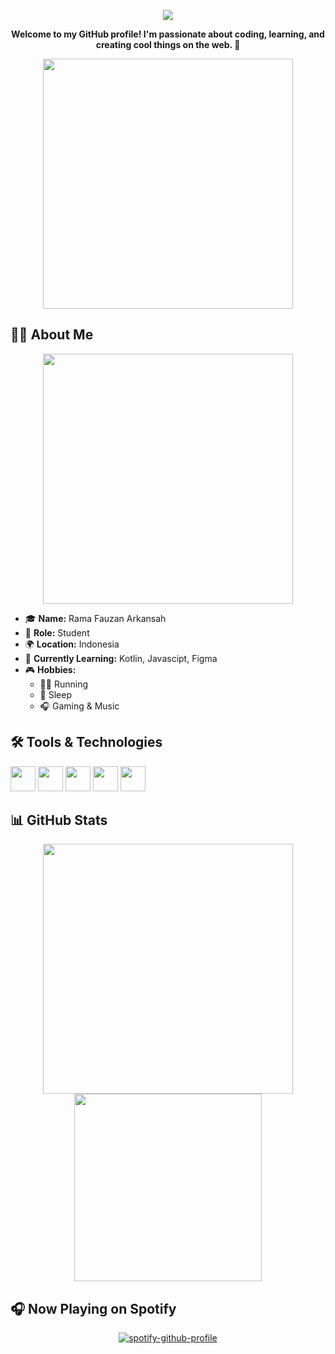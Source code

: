 <!-- HEADER ANIMASI -->
<p align="center">
  <img src="https://capsule-render.vercel.app/api?text=Hi%20There!%👋&animation=twinkling&type=venom&color=gradient&height=150"/>
</p>

<!-- KATA PENGANTAR -->
<p align="center">
  <b>Welcome to my GitHub profile! I'm passionate about coding, learning, and creating cool things on the web. 🚀</b>
</p>

<!-- GIF -->
<p align="center">
  <img src="https://media.giphy.com/media/qgQUggAC3Pfv687qPC/giphy.gif" width="400" />
</p>

## 🧑‍💻 About Me

<p align="center">
  <img src="https://media.giphy.com/media/3ohhwytHcusSCXXOUg/giphy.gif" width="400" />
</p>

- 🎓 **Name:** Rama Fauzan Arkansah  
- 💼 **Role:** Student  
- 🌍 **Location:** Indonesia  
- 🎯 **Currently Learning:** Kotlin, Javascipt, Figma  
- 🎮 **Hobbies:**  
  - 🏃‍♂️ Running  
  - 🛌 Sleep  
  - 🎧 Gaming & Music  


<!-- TOOLS USED -->
## 🛠️ Tools & Technologies
<p align="left"> <img src="https://cdn.jsdelivr.net/gh/devicons/devicon/icons/html5/html5-original.svg" width="40" height="40"/> <img src="https://cdn.jsdelivr.net/gh/devicons/devicon/icons/css3/css3-original.svg" width="40" height="40"/> <img <img src="https://cdn.jsdelivr.net/gh/devicons/devicon/icons/mysql/mysql-original.svg" width="40" height="40"/> <img src="https://cdn.jsdelivr.net/gh/devicons/devicon/icons/github/github-original.svg" width="40" height="40"/> <img src="https://cdn.jsdelivr.net/gh/devicons/devicon/icons/bootstrap/bootstrap-original.svg" width="40" height="40"/> </p>

<!-- GITHUB STATS -->
## 📊 GitHub Stats
<p align="center"> <img src="https://github-readme-stats.vercel.app/api?username=Amaaaa4real&show_icons=true&theme=radical" width="400"/> <img src="https://github-readme-stats.vercel.app/api/top-langs/?username=Amaaaa4real&layout=compact&theme=radical" width="300"/> </p>

## 🎧 Now Playing on Spotify
<p align="center">
  <a href="https://spotify-github-profile.kittinanx.com/api/view?uid=31cr4r5qibblr324zyt3xlmq3ob4&redirect=true">
    <img src="https://spotify-github-profile.kittinanx.com/api/view?uid=31cr4r5qibblr324zyt3xlmq3ob4&cover_image=true&theme=default&show_offline=true&background_color=121212&interchange=true&bar_color=53b14f&bar_color_cover=false" alt="spotify-github-profile" />
  </a>
</p>
